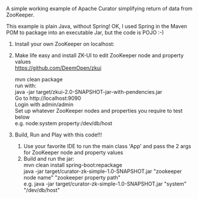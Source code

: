 A simple working example of Apache Curator simplifying return of data from ZooKeeper.

This example is plain Java, without Spring! OK, I used Spring in the Maven POM to package into an executable Jar, but the code is POJO :-)

1. Install your own ZooKeeper on localhost:

2. Make life easy and install ZK-UI to edit ZooKeeper node and property values<br>
   https://github.com/DeemOpen/zkui

    mvn clean package<br>
    run with:<br>
    java -jar target/zkui-2.0-SNAPSHOT-jar-with-pendencies.jar<br>
    Go to http://localhost:9090<br>
    Login with admin/admin<br>
    Set up whatever ZooKeeper nodes and properties you require to test below<br>
    e.g. node:system property:/dev/db/host

3. Build, Run and Play with this code!!!

    1. Use your favorite IDE to run the main class 'App' and pass the 2 args for ZooKeeper node and property values
    2. Build and run the jar:<br>
    mvn clean install spring-boot:repackage<br>
    java -jar target/curator-zk-simple-1.0-SNAPSHOT.jar "zookeeper node name" "zookeeper property path"<br>
    e.g. java -jar target/curator-zk-simple-1.0-SNAPSHOT.jar "system" "/dev/db/host"